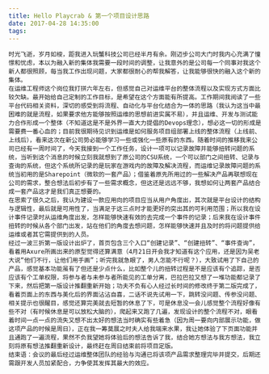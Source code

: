 ```yaml
---
title: Hello Playcrab & 第一个项目设计思路
date: 2017-04-28 14:35:00
tags:
---
```

	时光飞逝，岁月如梭，距我进入玩蟹科技公司已经半月有余。刚迈步公司大门时我内心充满了憧憬和忧虑，本以为融入新的集体我需要一段时间的调整，让我意外的是公司每一个同事对我这个新人都很照顾，每当我工作出现问题，大家都很耐心的帮我解答，让我能够很快的融入这个新的集体。
	在运维工程师这个岗位我打拼六年左右，但感觉自己对运维平台的整体流程以及实现方式方面比较欠缺。最开始给自己定制的工作目标，是希望在这个方面能有所提高。工作期间我阅读了一些平台代码相关资料，深切的感受到将流程、自动化与平台化结合为一体的思路（我认为这当中最困难的就是流程，如果要求他方能够按照运维的思想前进实属不易），并且运维、开发与测试能力合作形成一个整体（不知道这是不是外界一直大力提倡的Devops理念），想必这一切的形成是需要费一番心血的；目前我很期待见识到运维是如何服务项目组部署上线的整体流程（上线前、上线后），看来这次在新公司势必能够学习一些或强化一些原有的东西。随着时间的推移我来公司已经有一周时间了，今天我接到一个工作任务，设计一项可以记录故障并能够扭转问题的系统，当听到这个消息的时候立刻我就想到了原公司的CSU系统，一个可以部门之间扭转、记录与查询的系统，但这个系统所记录的是玩家在游戏内的故障及解决流程，而运维记录故障问题的系统当初用的是Sharepoint（微软的一套产品）；借鉴着原先所用过的一些解决产品再联想现在公司的需求，整合想法后初步有了一些需求概念，但这还是远远不够，我想如何让两套产品结合成一套产品这才是我们真正想要的。
	在思索了很久之后，我认为建设一款应用向的项目应当从用户角度出，其次就是平台设计的结构与逻辑性，最后就是可用性了，当满足于这三点时才能更好的突出其的可利用范围；所以我在设计事件记录时从运维角度出发，怎样能够快速有效的去完成一个事件的记录；后来我在设计事件扭转的时候从各个部门出发，站在他们的角度去想问题，怎样能够快速并且及时的将问题提供给运维或者其它需提供到的人员。
	经过一波三折第一版设计出炉了，首页包含三个入口“创建记录”、“创建扭转”、“事件查询”，看着用Axure所画出来的原型觉得还算满意（4月21日开会我才知道有这个应用，还是因为吴老大说“他们不行，让他们用手画”；听完我就急眼了，男人怎能不行呢？），大致试用了下自己的产品，感觉基本功能虽有了但还是少点什么，比如整个儿的扭转过程是不是应该有个追踪，是否应该有个工单权限，将参与者与未参与者所能见的工单分离，巴拉巴拉又想了一堆功能都记录了下来，然后把第一版设计推翻重新开始；功夫不负有心人经过长时间的修改终于第二版完成了，看着页面上的东西与美化后的界面沾沾自喜，二话不说先试用一下，跳转没问题、传参没问题、相关提示也很醒目，感觉还算完美就去短暂的休息了下，可是休息没一会儿感觉整个流程好像有些不对（有时候休息是可以放松大脑的），爬起来又跑了几遍，发现设计的整个流程不对，眼看着时间一点一点的流失又想不出太好的想法当时确实有些着急（因为周一要向内部展示功能，做这项产品的时候是周日），正在我一筹莫展之时夫人给我端来水果，我让她体验了下页面功能并且通跑了一遍流程，果然不负我望她将体验后的想法告诉了我，结合她方想法与我方想法，我立刻将原有想法推翻重新设计，最终赶在周日结束前将项目定版。
	结束语：会议的最后经过运维整体团队的经验与沟通已将该项产品需求整理完毕并提交，后期还需跟开发人员加紧配合，力争使其发挥其最大的效应。